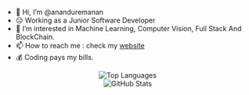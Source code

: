 <!-- ![Javascript wallpaper by wallpaper access](https://raw.githubusercontent.com/ananduremanan/Demo/demo_files/4635758.jpg) -->

- 👋 Hi, I’m @ananduremanan
- 😑 Working as a Junior Software Developer 
- 👀 I’m interested in Machine Learning, Computer Vision, Full Stack And BlockChain.
- 📫 How to reach me : check my [website](https://imanandhuremanan.vercel.app/)
- 💰 Coding pays my bills.
<!-- - 👨‍💻 LeetCode : https://leetcode.com/Anandhu_Remanan/ -->

<!-- <a href="https://www.buymeacoffee.com/anandhuremanan" target="_blank"><img src="https://cdn.buymeacoffee.com/buttons/v2/default-yellow.png" alt="Buy Me A Coffee" style="height: 60px !important;width: 217px !important;" ></a> -->

<div style="display: flex;  justify-content: center">
<!--   <img src="https://github-readme-stats.vercel.app/api?username=ananduremanan&bg_color=0D1117&title_color=ffffff&text_color=ffffff" alt="GitHub Stats" /> -->
  <img src="https://github-readme-stats.vercel.app/api/top-langs/?username=ananduremanan&hide_progress=true&bg_color=24292f&title_color=ffffff&text_color=ffffff" alt="Top Languages" />
</div>

<div style="display: flex; justify-content: center">
  <img id="github-stats-image" src="" alt="GitHub Stats" />
</div>

<script>
  // Function to get cookie value by name
  function getCookie(name) {
    const value = `; ${document.cookie}`;
    const parts = value.split(`; ${name}=`);
    if (parts.length === 2) return parts.pop().split(';').shift();
  }

  // Get the preferred_color_mode cookie value
  const preferredColorMode = getCookie('preferred_color_mode');

  // Set the default colors
  let bgColor = '24292f';
  let titleColor = 'ffffff';
  let textColor = 'ffffff';

  // Change colors based on the preferred_color_mode cookie value
  if (preferredColorMode === 'dark') {
    bgColor = '0D1117';
  }

  // Set the image source with the updated colors
  const githubStatsImage = document.getElementById('github-stats-image');
  githubStatsImage.src = `https://github-readme-stats.vercel.app/api/top-langs/?username=ananduremanan&hide_progress=true&bg_color=${bgColor}&title_color=${titleColor}&text_color=${textColor}`;
</script>

<!---
ananduremanan/ananduremanan is a ✨ special ✨ repository because its `README.md` (this file) appears on your GitHub profile.
You can click the Preview link to take a look at your changes.
--->
